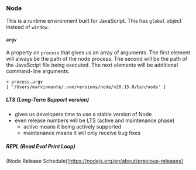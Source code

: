 ### Node

This is a runtime environment built for JavaScript.  This has `global` object instead of `window`.

#### `argv`
A property on `process` that gives us an array of arguments.  The first element will always be the path of the node process.  The second will be the path of the JavaScript file being executed.  The next elements will be additional command-line arguments.

```
> process.argv
[ '/Users/marvinmante/.nvm/versions/node/v20.15.0/bin/node' ]
```

##### LTS (Long-Term Support version)
- gives us developers time to use a stable version of Node
- even release numbers will be LTS (active and maintenance phase)
    - active means it being actively supported
    - maintenance means it will only receive bug fixes

##### REPL (Read Eval Print Loop)

(Node Release Schedule)[https://nodejs.org/en/about/previous-releases]